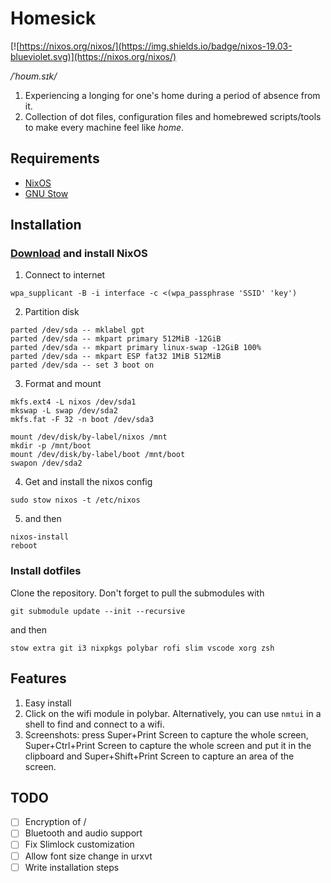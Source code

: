 # Homesick
[![https://nixos.org/nixos/](https://img.shields.io/badge/nixos-19.03-blueviolet.svg)](https://nixos.org/nixos/)

_/ˈhoʊm.sɪk/_
1. Experiencing a longing for one's home during a period of absence from it.
2. Collection of dot files, configuration files and homebrewed scripts/tools to make every machine feel like _home_.

## Requirements
- [NixOS](https://nixos.org/nixos/)
- [GNU Stow](https://www.gnu.org/software/stow/)

## Installation

### [Download](https://nixos.org/nixos/download.html) and install NixOS
1. Connect to internet
```
wpa_supplicant -B -i interface -c <(wpa_passphrase 'SSID' 'key')
```

2. Partition disk
```
parted /dev/sda -- mklabel gpt
parted /dev/sda -- mkpart primary 512MiB -12GiB
parted /dev/sda -- mkpart primary linux-swap -12GiB 100%
parted /dev/sda -- mkpart ESP fat32 1MiB 512MiB
parted /dev/sda -- set 3 boot on
```
3. Format and mount
```
mkfs.ext4 -L nixos /dev/sda1
mkswap -L swap /dev/sda2
mkfs.fat -F 32 -n boot /dev/sda3

mount /dev/disk/by-label/nixos /mnt
mkdir -p /mnt/boot
mount /dev/disk/by-label/boot /mnt/boot
swapon /dev/sda2
```

4. Get and install the nixos config
```
sudo stow nixos -t /etc/nixos
```

5. and then
```
nixos-install
reboot
```

### Install dotfiles
Clone the repository. Don't forget to pull the submodules with
```
git submodule update --init --recursive
```

and then
```
stow extra git i3 nixpkgs polybar rofi slim vscode xorg zsh
```

## Features
1. Easy install
2. Click on the wifi module in polybar. Alternatively, you can use `nmtui`
in a shell to find and connect to a wifi.
3. Screenshots: press Super+Print Screen to capture the whole screen,
Super+Ctrl+Print Screen to capture the whole screen and put it in the clipboard
and Super+Shift+Print Screen to capture an area of the screen.

## TODO
- [ ] Encryption of /
- [ ] Bluetooth and audio support
- [ ] Fix Slimlock customization
- [ ] Allow font size change in urxvt
- [ ] Write installation steps
